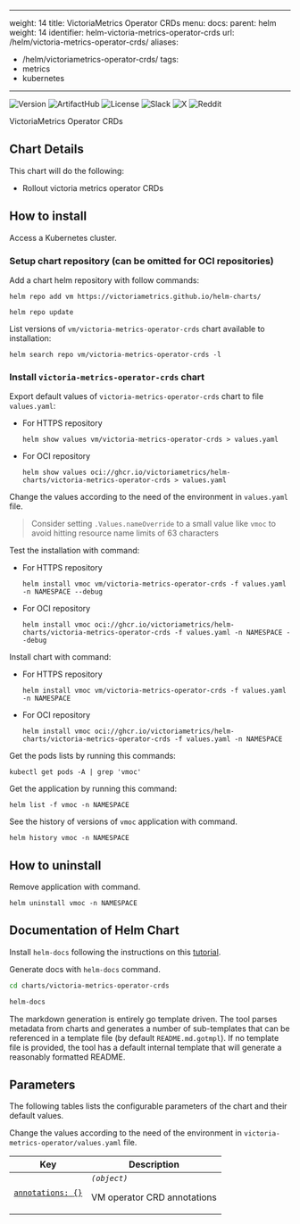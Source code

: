 

---
weight: 14
title: VictoriaMetrics Operator CRDs
menu:
  docs:
    parent: helm
    weight: 14
    identifier: helm-victoria-metrics-operator-crds
url: /helm/victoria-metrics-operator-crds/
aliases:
  - /helm/victoriametrics-operator-crds/
tags:
  - metrics
  - kubernetes
---

![Version](https://img.shields.io/badge/0.5.1-gray?logo=Helm&labelColor=gray&link=https%3A%2F%2Fdocs.victoriametrics.com%2Fhelm%2Fvictoria-metrics-operator-crds%2Fchangelog%2F%23051)
![ArtifactHub](https://img.shields.io/badge/ArtifactHub-informational?logoColor=white&color=417598&logo=artifacthub&link=https%3A%2F%2Fartifacthub.io%2Fpackages%2Fhelm%2Fvictoriametrics%2Fvictoria-metrics-operator-crds)
![License](https://img.shields.io/github/license/VictoriaMetrics/helm-charts?labelColor=green&label=&link=https%3A%2F%2Fgithub.com%2FVictoriaMetrics%2Fhelm-charts%2Fblob%2Fmaster%2FLICENSE)
![Slack](https://img.shields.io/badge/Join-4A154B?logo=slack&link=https%3A%2F%2Fslack.victoriametrics.com)
![X](https://img.shields.io/twitter/follow/VictoriaMetrics?style=flat&label=Follow&color=black&logo=x&labelColor=black&link=https%3A%2F%2Fx.com%2FVictoriaMetrics)
![Reddit](https://img.shields.io/reddit/subreddit-subscribers/VictoriaMetrics?style=flat&label=Join&labelColor=red&logoColor=white&logo=reddit&link=https%3A%2F%2Fwww.reddit.com%2Fr%2FVictoriaMetrics)

VictoriaMetrics Operator CRDs

## Chart Details

This chart will do the following:

* Rollout victoria metrics operator CRDs

## How to install

Access a Kubernetes cluster.

### Setup chart repository (can be omitted for OCI repositories)

Add a chart helm repository with follow commands:

```console
helm repo add vm https://victoriametrics.github.io/helm-charts/

helm repo update
```
List versions of `vm/victoria-metrics-operator-crds` chart available to installation:

```console
helm search repo vm/victoria-metrics-operator-crds -l
```

### Install `victoria-metrics-operator-crds` chart

Export default values of `victoria-metrics-operator-crds` chart to file `values.yaml`:

  - For HTTPS repository

    ```console
    helm show values vm/victoria-metrics-operator-crds > values.yaml
    ```
  - For OCI repository

    ```console
    helm show values oci://ghcr.io/victoriametrics/helm-charts/victoria-metrics-operator-crds > values.yaml
    ```

Change the values according to the need of the environment in ``values.yaml`` file.

> Consider setting `.Values.nameOverride` to a small value like `vmoc` to avoid hitting resource name limits of 63 characters

Test the installation with command:

  - For HTTPS repository

    ```console
    helm install vmoc vm/victoria-metrics-operator-crds -f values.yaml -n NAMESPACE --debug
    ```

  - For OCI repository

    ```console
    helm install vmoc oci://ghcr.io/victoriametrics/helm-charts/victoria-metrics-operator-crds -f values.yaml -n NAMESPACE --debug
    ```

Install chart with command:

  - For HTTPS repository

    ```console
    helm install vmoc vm/victoria-metrics-operator-crds -f values.yaml -n NAMESPACE
    ```

  - For OCI repository

    ```console
    helm install vmoc oci://ghcr.io/victoriametrics/helm-charts/victoria-metrics-operator-crds -f values.yaml -n NAMESPACE
    ```

Get the pods lists by running this commands:

```console
kubectl get pods -A | grep 'vmoc'
```

Get the application by running this command:

```console
helm list -f vmoc -n NAMESPACE
```

See the history of versions of `vmoc` application with command.

```console
helm history vmoc -n NAMESPACE
```

## How to uninstall

Remove application with command.

```console
helm uninstall vmoc -n NAMESPACE
```

## Documentation of Helm Chart

Install ``helm-docs`` following the instructions on this [tutorial](https://docs.victoriametrics.com/helm/requirements/).

Generate docs with ``helm-docs`` command.

```bash
cd charts/victoria-metrics-operator-crds

helm-docs
```

The markdown generation is entirely go template driven. The tool parses metadata from charts and generates a number of sub-templates that can be referenced in a template file (by default ``README.md.gotmpl``). If no template file is provided, the tool has a default internal template that will generate a reasonably formatted README.

## Parameters

The following tables lists the configurable parameters of the chart and their default values.

Change the values according to the need of the environment in ``victoria-metrics-operator/values.yaml`` file.

<table class="helm-vars">
  <thead>
    <th class="helm-vars-key">Key</th>
    <th class="helm-vars-description">Description</th>
  </thead>
  <tbody>
    <tr id="annotations">
      <td><a href="#annotations"><pre class="chroma"><code><span class="line"><span class="cl"><span class="nt">annotations</span><span class="p">:</span><span class="w"> </span>{}</span></span></code></pre>
</a></td>
      <td><em><code>(object)</code></em><p>VM operator CRD annotations</p>
</td>
    </tr>
  </tbody>
</table>

